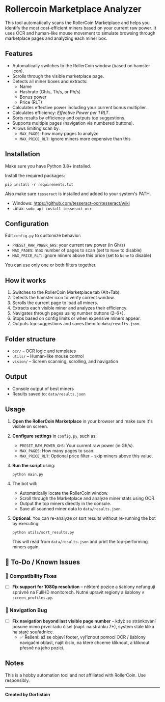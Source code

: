 # Rollercoin Marketplace Analyzer

This tool automatically scans the RollerCoin Marketplace and helps you identify the most cost-efficient miners based on your current raw power. It uses OCR and human-like mouse movement to simulate browsing through marketplace pages and analyzing each miner box.

## Features

- Automatically switches to the RollerCoin window (based on hamster icon).
- Scrolls through the visible marketplace page.
- Detects all miner boxes and extracts:
  - Name
  - Hashrate (Gh/s, Th/s, or Ph/s)
  - Bonus power
  - Price (RLT)
- Calculates effective power including your current bonus multiplier.
- Calculates efficiency: *Effective Power per 1 RLT*.
- Sorts results by efficiency and outputs top suggestions.
- Supports multiple pages (navigation via numbered buttons).
- Allows limiting scan by:
  - `MAX_PAGES`: how many pages to analyze
  - `MAX_PRICE_RLT`: ignore miners more expensive than this

## Installation

Make sure you have Python 3.8+ installed.

Install the required packages:

```
pip install -r requirements.txt
```


Also make sure `tesseract` is installed and added to your system's PATH.

- Windows: https://github.com/tesseract-ocr/tesseract/wiki
- Linux: `sudo apt install tesseract-ocr`

## Configuration

Edit `config.py` to customize behavior:

- `PRESET_RAW_POWER_GHS`: your current raw power (in Gh/s)
- `MAX_PAGES`: max number of pages to scan (set to `None` to disable)
- `MAX_PRICE_RLT`: ignore miners above this price (set to `None` to disable)

You can use only one or both filters together.

## How it works

1. Switches to the RollerCoin Marketplace tab (Alt+Tab).
2. Detects the hamster icon to verify correct window.
3. Scrolls the current page to load all miners.
4. Extracts each visible miner and analyzes their efficiency.
5. Navigates through pages using number buttons (2–6+).
6. Stops based on config limits or when expensive miners appear.
7. Outputs top suggestions and saves them to `data/results.json`.

## Folder structure

- `ocr/` – OCR logic and templates
- `utils/` – Human-like mouse control
- `vision/` – Screen scanning, scrolling, and navigation

## Output

- Console output of best miners
- Results saved to: `data/results.json`

## Usage

1. **Open the RollerCoin Marketplace** in your browser and make sure it's visible on screen.
2. **Configure settings** in `config.py`, such as:
   - `PRESET_RAW_POWER_GHS`: Your current raw power (in Gh/s).
   - `MAX_PAGES`: How many pages to scan.
   - `MAX_PRICE_RLT`: Optional price filter – skip miners above this value.
3. **Run the script** using:

   ```
   python main.py
   ```

4. The bot will:
   - Automatically locate the RollerCoin window.
   - Scroll through the Marketplace and analyze miner stats using OCR.
   - Output the top miners directly in the console.
   - Save all scanned miner data to `data/results.json`.

5. **Optional**: You can re-analyze or sort results without re-running the bot by executing:

   ```
   python utils/sort_results.py
   ```

   This will read from `data/results.json` and print the top-performing miners again.

## 🚧 To-Do / Known Issues

### 🔧 Compatibility Fixes
- [ ] **Fix support for 1080p resolution** – některé pozice a šablony nefungují správně na FullHD monitorech. Nutné upravit regiony a šablony v `screen_profiles.py`.

### 🧭 Navigation Bug
- [ ] **Fix navigation beyond last visible page number** – když se stránkování posune mimo první řadu čísel (např. na stránku 7+), systém stále kliká na staré souřadnice.
    - ✅ Řešení: až se objeví footer, vyříznout pomocí OCR / šablony navigační oblast, najít číslo, na které chceme kliknout, a kliknout přesně na jeho pozici.


## Notes

This is a hobby automation tool and not affiliated with RollerCoin. Use responsibly.

---

**Created by Dorfistain**
